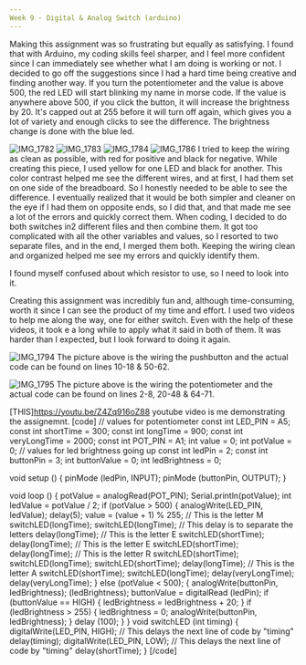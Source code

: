 ```yaml
---
Week 9 - Digital & Analog Switch (arduino)
---
```


Making this assignment was so frustrating but equally as satisfying. I found that with Arduino, my coding skills feel sharper, and I feel more confident since I can immediately see whether what I am doing is working or not. I decided to go off the suggestions since I had a hard time being creative and finding another way. If you turn the potentiometer and the value is above 500, the red LED will start blinking my name in morse code. If the value is anywhere above 500, if you click the button, it will increase the brightness by 20. It's capped out at 255 before it will turn off again, which gives you a lot of variety and enough clicks to see the difference. The brightness change is done with the blue led.

![IMG_1782](https://user-images.githubusercontent.com/98391104/161433135-4cb9f27d-7ba0-491c-b35f-499030d1ad1d.jpg)
![IMG_1783](https://user-images.githubusercontent.com/98391104/161433148-c15cf41e-69b0-43fa-a0aa-795c45c7e0c7.jpg)
![IMG_1784](https://user-images.githubusercontent.com/98391104/161433150-496d9ca8-da9c-47ef-9670-5a552315cbcf.jpg)
![IMG_1786](https://user-images.githubusercontent.com/98391104/161433151-fa515f7b-f1c8-46fe-afe5-68fc73677f8e.jpg)
I tried to keep the wiring as clean as possible, with red for positive and black for negative. While creating this piece, I used yellow for one LED and black for another. This color contrast helped me see the different wires, and at first, I had them set on one side of the breadboard. So I honestly needed to be able to see the difference. I eventually realized that it would be both simpler and cleaner on the eye if I had them on opposite ends, so I did that, and that made me see a lot of the errors and quickly correct them. When coding, I decided to do both switches in2 different files and then combine them. It got too complicated with all the other variables and values, so I resorted to two separate files, and in the end, I merged them both. Keeping the wiring clean and organized helped me see my errors and quickly identify them.

I found myself confused about which resistor to use, so I need to look into it.

Creating this assignment was incredibly fun and, although time-consuming, worth it since I can see the product of my time and effort. I used two videos to help me along the way, one for either switch. Even with the help of these videos, it took e a long while to apply what it said in both of them. It was harder than I expected, but I look forward to doing it again. 


![IMG_1794](https://user-images.githubusercontent.com/98391104/161432810-ff5e5155-bede-4439-9341-358deece3b0e.jpg)
The picture above is the wiring the pushbutton and the actual code can be found on lines 10-18 & 50-62. 

![IMG_1795](https://user-images.githubusercontent.com/98391104/161432830-1cf0154d-8477-4e41-8da3-e90429002e9c.jpg)
The picture above is the wiring the potentiometer and the actual code can be found on lines 2-8, 20-48 & 64-71. 

[THIS]https://youtu.be/Z4Zq916oZ88 youtube video  is me demonstrating the assignemnt.
[code]
// values for potentiometer
const int LED_PIN = A5;
const int shortTime = 300;
const int longTime = 900;
const int veryLongTime = 2000;
const int POT_PIN = A1;
int value = 0;
int potValue = 0;
// values for led brightness going up
const int ledPin = 2;
const int buttonPin = 3;
int buttonValue = 0;
int ledBrightness = 0;

void setup () {
  pinMode (ledPin, INPUT);
  pinMode (buttonPin, OUTPUT);
}

void loop () {
  potValue = analogRead(POT_PIN);
  Serial.println(potValue);
  int ledValue = potValue / 2;
  if (potValue > 500) {
    analogWrite(LED_PIN, ledValue);
    delay(5);
    value = (value + 1) % 255;
    // This is the letter M
    switchLED(longTime);
    switchLED(longTime);
    // This delay is to separate the letters
    delay(longTime);
    // This is the letter E
    switchLED(shortTime);
    delay(longTime);
    // This is the letter E
    switchLED(shortTime);
    delay(longTime);
    // This is the letter R
    switchLED(shortTime);
    switchLED(longTime);
    switchLED(shortTime);
    delay(longTime);
    // This is the letter A
    switchLED(shortTime);
    switchLED(longTime);
    delay(veryLongTime);
    delay(veryLongTime);
  }
  else (potValue < 500); {
    analogWrite(buttonPin, ledBrightness);
    (ledBrightness);
    buttonValue = digitalRead (ledPin);
    if (buttonValue == HIGH) {
      ledBrightness = ledBrightness + 20;
    }
    if (ledBrightness > 255) {
      ledBrightness = 0;
      analogWrite(buttonPin, ledBrightness);
    }
    delay (100);
  }
}
void switchLED (int timing) {
  digitalWrite(LED_PIN, HIGH);
  // This delays the next line of code by "timing"
  delay(timing);
  digitalWrite(LED_PIN, LOW);
  // This delays the next line of code by "timing"
  delay(shortTime);
}
[/code]

